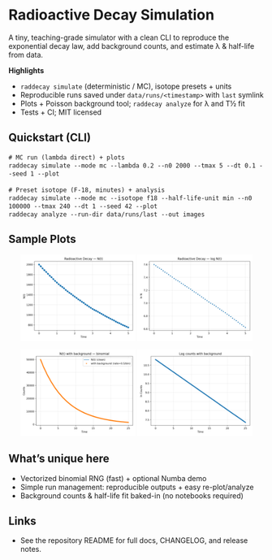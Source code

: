 # Radioactive Decay Simulation

A tiny, teaching-grade simulator with a clean CLI to reproduce the exponential decay law,
add background counts, and estimate λ & half-life from data.

**Highlights**
- `raddecay simulate` (deterministic / MC), isotope presets + units  
- Reproducible runs saved under `data/runs/<timestamp>` with `last` symlink  
- Plots + Poisson background tool; `raddecay analyze` for λ and T½ fit  
- Tests + CI; MIT licensed

## Quickstart (CLI)

    # MC run (lambda direct) + plots
    raddecay simulate --mode mc --lambda 0.2 --n0 2000 --tmax 5 --dt 0.1 --seed 1 --plot

    # Preset isotope (F-18, minutes) + analysis
    raddecay simulate --mode mc --isotope f18 --half-life-unit min --n0 100000 --tmax 240 --dt 1 --seed 42 --plot
    raddecay analyze --run-dir data/runs/last --out images

## Sample Plots
<p align="center">
  <img src="assets/nt_curve.png" width="45%"/>
  <img src="assets/log_nt.png" width="45%"/>
</p>
<p align="center">
  <img src="assets/nt_curve_bg.png" width="45%"/>
  <img src="assets/log_nt_bg.png" width="45%"/>
</p>

## What’s unique here
- Vectorized binomial RNG (fast) + optional Numba demo  
- Simple run management: reproducible outputs + easy re-plot/analyze  
- Background counts & half-life fit baked-in (no notebooks required)

## Links
- See the repository README for full docs, CHANGELOG, and release notes.
